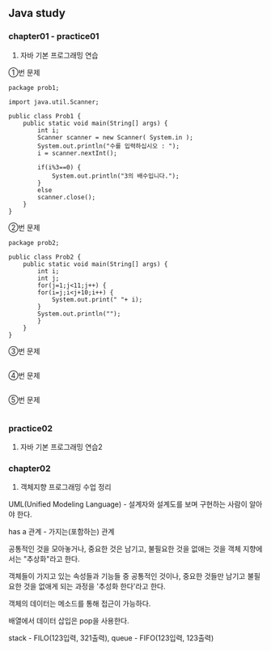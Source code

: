 ## Java study

### chapter01 - practice01
1. 자바 기본 프로그래밍 연습 

①번 문제

```
package prob1;

import java.util.Scanner;

public class Prob1 {
	public static void main(String[] args) {
		int i;
		Scanner scanner = new Scanner( System.in );
		System.out.println("수를 입력하십시오 : ");
		i = scanner.nextInt();
		
		if(i%3==0) {
			System.out.println("3의 배수입니다.");
		}
		else
		scanner.close();
	}
}
```

②번 문제

```
package prob2;

public class Prob2 {
	public static void main(String[] args) {
		int i;
		int j;
		for(j=1;j<11;j++) {
		for(i=j;i<j+10;i++) {
			System.out.print(" "+ i);
		}
		System.out.println("");
		}
	}
}
```

③번 문제

```
```

④번 문제

```
```

⑤번 문제

```
```

### practice02
1. 자바 기본 프로그래밍 연습2

### chapter02
1. 객체지향 프로그래밍 수업 정리

UML(Unified Modeling Language) - 설계자와 설계도를 보며 구현하는 사람이 알아야 한다.

has a 관계 - 가지는(포함하는) 관계

 공통적인 것을 모아놓거나, 중요한 것은 남기고, 불필요한 것을 없애는 것을 객체 지향에서는 "추상화"라고 한다.

 객체들이 가지고 있는 속성들과 기능들 중 공통적인 것이나, 중요한 것들만 남기고 불필요한 것을 없애게 되는 과정을
 '추성화 한다'라고 한다.
 
 객체의 데이터는 메소드를 통해 접근이 가능하다.
 
 배열에서 데이터 삽입은 pop을 사용한다. 
 
 stack - FILO(123입력, 321출력), queue - FIFO(123입력, 123출력)




